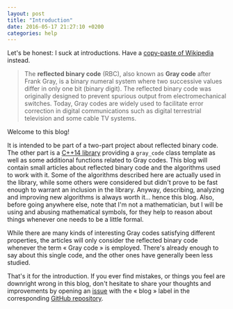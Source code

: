 ```yaml
---
layout: post
title: "Introduction"
date: 2016-05-17 21:27:10 +0200
categories: help
---
```

Let's be honest: I suck at introductions. Have a [copy-paste of Wikipedia][wiki-gray-code] instead.

> The **reflected binary code** (RBC), also known as **Gray code** after Frank Gray, is a binary numeral system where
two successive values differ in only one bit (binary digit). The reflected binary code was originally designed to prevent
spurious output from electromechanical switches. Today, Gray codes are widely used to facilitate error correction in
digital communications such as digital terrestrial television and some cable TV systems.

Welcome to this blog!

It is intended to be part of a two-part project about reflected binary code. The other part is a [C++14 library][cpp-gray]
providing a `gray_code` class template as well as some additional functions related to Gray codes. This blog will contain
small articles about reflected binary code and the algorithms used to work with it. Some of the algorithms described here
are actually used in the library, while some others were considered but didn't prove to be fast enough to warrant an
inclusion in the library. Anyway, describing, analyzing and improving new algorithms is always worth it... hence this blog.
Also, before going anywhere else, note that I'm not a mathematician, but I will be using and abusing mathematical symbols,
for they help to reason about things whenever one needs to be a little formal.

While there are many kinds of interesting Gray codes satisfying different properties, the articles will only consider the
reflected binary code whenever the term « Gray code » is employed. There's already enough to say about this single code,
and the other ones have generally been less studied.

That's it for the introduction. If you ever find mistakes, or things you feel are downright wrong in this blog, don't
hesitate to share your thoughts and improvements by opening an [issue][issues] with the « blog » label in the
corresponding [GitHub repository][cpp-gray].


[cpp-gray]: https://github.com/Morwenn/cpp-gray
[issues]: https://github.com/Morwenn/cpp-gray/issues
[wiki-gray-code]: https://en.wikipedia.org/wiki/Gray_code
